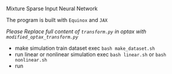 Mixture Sparse Input Neural Network

The program is built with `Equinox` and `JAX`

*Please Replace full content of  `transform.py` in optax with `modified_optax_transform.py`*

* make simulation train dataset exec `bash make_dataset.sh`
* run linear or nonlinear simulation exec `bash linear.sh` or `bash nonlinear.sh`
* run 